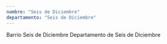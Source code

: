 ```yaml
---
nombre: "Seis de Diciembre"
departamento: "Seis de Diciembre"
---
```


Barrio Seis de Diciembre
Departamento de Seis de Diciembre
